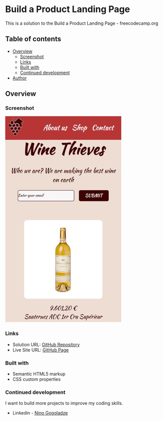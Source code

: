 # Build a Product Landing Page

This is a solution to the Build a Product Landing Page - freecodecamp.org

## Table of contents

- [Overview](#overview)
  - [Screenshot](#screenshot)
  - [Links](#links)
  - [Built with](#built-with)
  - [Continued development](#continued-development)
- [Author](#author)


## Overview

### Screenshot

![](./screenshot.jpg)


### Links

- Solution URL: [GitHub Repository](https://github.com/ninogogol/Product_Landing_Page_wine)
- Live Site URL: [GitHub Page](https://ninogogol.github.io/Product_Landing_Page_wine/)


### Built with

- Semantic HTML5 markup
- CSS custom properties


### Continued development
I want to build more projects to improve my coding skills.


- Linkedin - [Nino Gogoladze](https://www.linkedin.com/in/nino-gogoladze-80a075227/)


